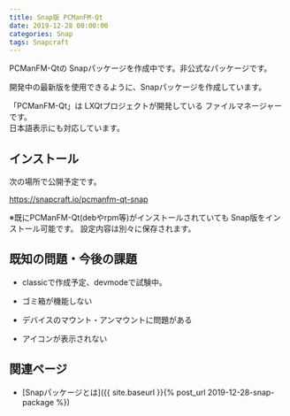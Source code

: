 ```yaml
---
title: Snap版 PCManFM-Qt
date: 2019-12-28 00:00:00
categories: Snap
tags: Snapcraft
---
```


PCManFM-Qtの Snapパッケージを作成中です。非公式なパッケージです。

開発中の最新版を使用できるように、Snapパッケージを作成しています。

「PCManFM-Qt」は LXQtプロジェクトが開発している ファイルマネージャーです。  
日本語表示にも対応しています。

## インストール

次の場所で公開予定です。

<https://snapcraft.io/pcmanfm-qt-snap>

※既にPCManFM-Qt(debやrpm等)がインストールされていても Snap版をインストール可能です。
設定内容は別々に保存されます。

## 既知の問題・今後の課題

* classicで作成予定、devmodeで試験中。

* ゴミ箱が機能しない
* デバイスのマウント・アンマウントに問題がある
* アイコンが表示されない

## 関連ページ

- [Snapパッケージとは]({{ site.baseurl }}{% post_url 2019-12-28-snap-package %})
